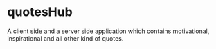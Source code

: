 # quotesHub
A client side and a server side application which contains motivational, inspirational and all other kind of quotes.
